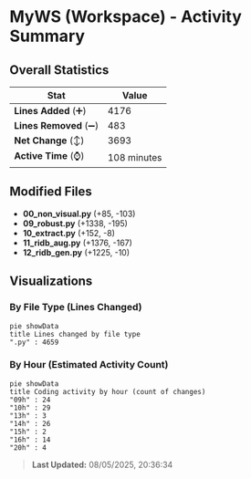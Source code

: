 # MyWS (Workspace) - Activity Summary 

## Overall Statistics

| Stat                   | Value                                                             |
| ---------------------- | ----------------------------------------------------------------- |
| **Lines Added** (➕)   | 4176                                          |
| **Lines Removed** (➖) | 483                                        |
| **Net Change** (↕)    | 3693                |
| **Active Time** (⌚)   | 108 minutes |


## Modified Files
- **00_non_visual.py** (+85, -103)
- **09_robust.py** (+1338, -195)
- **10_extract.py** (+152, -8)
- **11_ridb_aug.py** (+1376, -167)
- **12_ridb_gen.py** (+1225, -10)

## Visualizations

### By File Type (Lines Changed)

```mermaid
pie showData
title Lines changed by file type
".py" : 4659
```

### By Hour (Estimated Activity Count)

```mermaid
pie showData
title Coding activity by hour (count of changes)
"09h" : 24
"10h" : 29
"13h" : 3
"14h" : 26
"15h" : 2
"16h" : 14
"20h" : 4
```


> **Last Updated:** 08/05/2025, 20:36:34